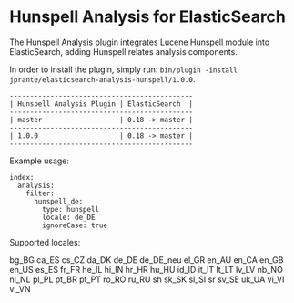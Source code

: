Hunspell Analysis for ElasticSearch
===================================

The Hunspell Analysis plugin integrates Lucene Hunspell module into ElasticSearch, adding Hunspell relates analysis components.

In order to install the plugin, simply run: `bin/plugin -install jprante/elasticsearch-analysis-hunspell/1.0.0`. 

    ---------------------------------------------
    | Hunspell Analysis Plugin | ElasticSearch  |
    ---------------------------------------------
    | master                   | 0.18 -> master |
    ---------------------------------------------
    | 1.0.0                    | 0.18 -> master |
    ---------------------------------------------



Example usage:

	index:
	  analysis:
	    filter:
	      hunspell_de:
	        type: hunspell
	        locale: de_DE
	        ignoreCase: true


Supported locales:

bg_BG
ca_ES
cs_CZ
da_DK
de_DE
de_DE_neu
el_GR
en_AU
en_CA
en_GB
en_US
es_ES
fr_FR
he_IL
hi_IN
hr_HR
hu_HU
id_ID
it_IT
lt_LT
lv_LV
nb_NO
nl_NL
pl_PL
pt_BR
pt_PT
ro_RO
ru_RU
sh
sk_SK
sl_SI
sr
sv_SE
uk_UA
vi_VI
vi_VN
